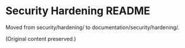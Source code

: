 # Security Hardening README

Moved from security/hardening/ to documentation/security/hardening/.

(Original content preserved.)
